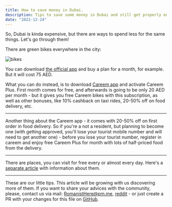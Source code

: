```yaml
---
title: How to save money in Dubai.
description: Tips to save some money in Dubai and still get properly entertained.
date: "2022-12-24"
---
```


So, Dubai is kinda expensive, but there are ways to spend less for the same things. Let's go through them!

There are green bikes everywhere in the city:

![bikes](/images/articles/bikes.jpeg)

You can download [the official app](https://www.careem.com/en-ae/careem-bike/) and buy a plan for a month, for example. But it will cost 75 AED.

What you can do instead, is to download [Careem app](https://www.careem.com/en-ae/) and activate Careem Plus. First month comes for free, and afterwards is going to be only 20 AED per month - but it gives you free Careem bikes with this subscription, as well as other bonuses, like 10% cashback on taxi rides, 20-50% off on food delivery, etc.

---

Another thing about the Careem app - it comes with 20-50% off on first order in food delivery. So if you're a not a resident, but planning to become one (with getting approved, you'll lose your tourist mobile number and will need to get another one) - before you lose your tourist number, register in careem and enjoy free Careem Plus for month with lots of half-priced food from the delivery.

---

There are places, you can visit for free every or almost every day. Here's a [separate article](dubai-free-places) with information about them.

---

These are our little tips. This article will be growing with us discovering more of them. If you want to share your advices with the community, please, contact us via mail: [RomanistHere@pm.me](mailto:romanisthere@pm.me), [reddit](https://www.reddit.com/r/FDEApp/) - or just create a PR with your changes for this file on [GitHub](https://github.com/RomanistHere/melme/tree/master/src/routes/articles/dubai-free-tips.md).
